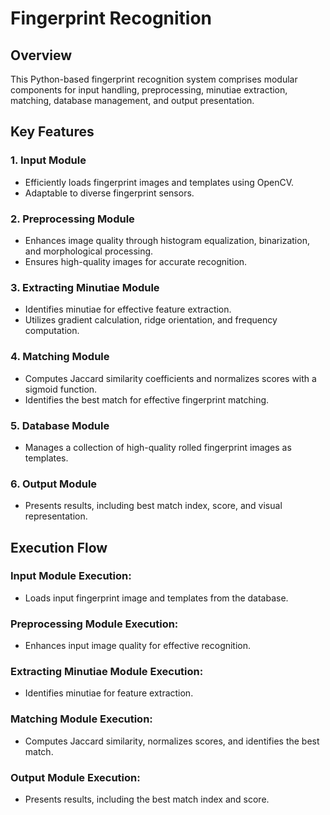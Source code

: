 # Fingerprint Recognition

## Overview
This Python-based fingerprint recognition system comprises modular components for input handling, preprocessing, minutiae extraction, matching, database management, and output presentation.

## Key Features

### 1. Input Module

- Efficiently loads fingerprint images and templates using OpenCV.
- Adaptable to diverse fingerprint sensors.

### 2. Preprocessing Module

- Enhances image quality through histogram equalization, binarization, and morphological processing.
- Ensures high-quality images for accurate recognition.

### 3. Extracting Minutiae Module

- Identifies minutiae for effective feature extraction.
- Utilizes gradient calculation, ridge orientation, and frequency computation.

### 4. Matching Module

- Computes Jaccard similarity coefficients and normalizes scores with a sigmoid function.
- Identifies the best match for effective fingerprint matching.

### 5. Database Module

- Manages a collection of high-quality rolled fingerprint images as templates.

### 6. Output Module

- Presents results, including best match index, score, and visual representation.

## Execution Flow

### Input Module Execution:

- Loads input fingerprint image and templates from the database.

### Preprocessing Module Execution:

- Enhances input image quality for effective recognition.

### Extracting Minutiae Module Execution:

- Identifies minutiae for feature extraction.

### Matching Module Execution:

- Computes Jaccard similarity, normalizes scores, and identifies the best match.

### Output Module Execution:

- Presents results, including the best match index and score.


